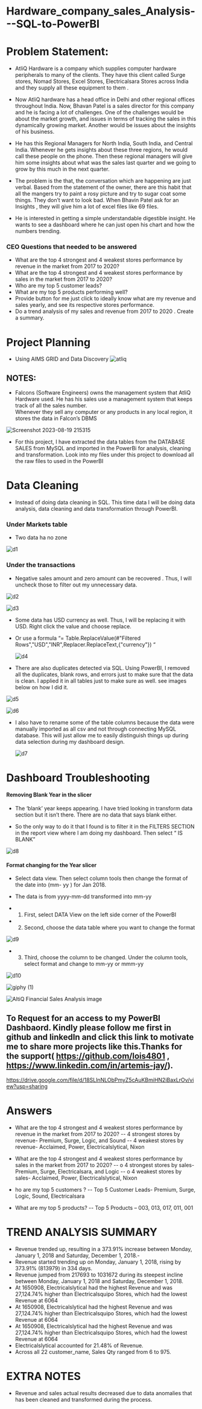 # Hardware_company_sales_Analysis---SQL-to-PowerBI

# Problem Statement:
- AtliQ Hardware is a company which supplies computer hardware peripherals to many of the clients. They have this client called Surge stores, Nomad Stores, Excel Stores, Electricalsara Stores across India and they supply all these equipment to them .
  
-  Now AtliQ hardware has a head office in Delhi and other regional offices throughout India. 
Now, Bhavan Patel is a sales director for this company and he is facing a lot of challenges. One of the challenges would be about the market growth, and issues in terms of tracking the sales in this dynamically growing market. Another would be issues about the insights of his business. 

- He has this Regional Managers for North India, South India, and Central India. Whenever he gets insights about these three regions, he would call these people on the phone.  Then these regional managers will give him some insights about what was the sales last quarter and we going to grow by this much in the next quarter. 
- The problem is the that, the conversation which are happening are just verbal.  Based from the statement of the owner, there are this habit that all the mangers try to paint a rosy picture and try to sugar coat some things. They don’t want to look bad. When Bhavin Patel ask for an Insights , they will give him a lot of excel files like 69 files.
- He is interested in getting a simple understandable digestible insight. He wants to see a dashboard where he can just open his chart and how the numbers trending. 

### CEO Questions that needed to be answered
-	What are the top 4 strongest and 4 weakest stores performance by revenue in the market from 2017 to 2020?
-	What are the top 4 strongest and 4 weakest stores performance by sales in the market from 2017 to 2020?
-	Who are my top 5 customer leads?
-	What are my top 5 products performing well?
-	Provide button for me just click to ideally know what are my revenue and sales yearly, and see its respective stores performance.
-	Do a trend analysis of my sales and revenue from 2017 to 2020 . Create a summary. 


# Project Planning
- Using AIMS GRID and Data Discovery
![atliq](https://github.com/lois4801/Hardware_company_sales_Analysis---SQL-to-PowerBI/assets/96842662/a14a714e-7bcf-412d-a696-73a501dc0ac5)


## NOTES:
- Falcons (Software Engineers) owns the management system that  AtliQ Hardware used. He has his sales use a management system that keeps track of all the sales number.  
Whenever they sell any computer or any products in any local region, it stores the data in Falcon’s DBMS 

![Screenshot 2023-08-19 215315](https://github.com/lois4801/Hardware_company_sales_Analysis---SQL-to-PowerBI/assets/96842662/156285f9-031b-4911-ad32-24dcb2ac969f)

- For this project, I have extracted the data tables from the DATABASE SALES from MySQL and imported in the PowerBi for analysis, cleaning and transformation. Look into my files under this project to download all the raw files to used in the PowerBI


# Data Cleaning
-	Instead of doing data cleaning in SQL. This time data I  will be doing data analysis, data cleaning and data transformation through PowerBI.


### Under Markets table
- Two data ha no zone
  
![d1](https://github.com/lois4801/Hardware_company_sales_Analysis---SQL-to-PowerBI/assets/96842662/42bffdae-530c-4179-9764-8a407dba5a26)

### Under the transactions
- Negative sales amount and zero amount can be recovered . Thus, I will  uncheck those to filter out my unnecessary data.

![d2](https://github.com/lois4801/Hardware_company_sales_Analysis---SQL-to-PowerBI/assets/96842662/957bc5b9-e94f-429e-a40d-f30407aa8994)

![d3](https://github.com/lois4801/Hardware_company_sales_Analysis---SQL-to-PowerBI/assets/96842662/7880d8f2-4252-4bda-bf54-639fbc7e0d5b)

- Some data has USD currency as well. Thus, I will be replacing it with USD. Right click the value and choose replace.
- Or use a formula “= Table.ReplaceValue(#"Filtered Rows","USD","INR",Replacer.ReplaceText,{"currency"}) “

  ![d4](https://github.com/lois4801/Hardware_company_sales_Analysis---SQL-to-PowerBI/assets/96842662/29f04ac5-f024-4b81-aedb-36a5d012067f)

-	There are also duplicates detected via SQL. Using PowerBI, I removed all the duplicates, blank rows, and errors just to make sure that the data is clean. I applied it in all tables just to make sure as well. see images below on how I did it.

![d5](https://github.com/lois4801/Hardware_company_sales_Analysis---SQL-to-PowerBI/assets/96842662/da065d7d-2f88-473c-ac91-306213d14f5d)

![d6](https://github.com/lois4801/Hardware_company_sales_Analysis---SQL-to-PowerBI/assets/96842662/38ce73de-53bc-48a1-ac3a-ea354fca7f2b)

- I also have to rename some of the table columns because the data were manually imported as all csv and not through connecting MySQL database. This will just allow me to easily distinguish things up during data selection during my dashboard design.

  ![d7](https://github.com/lois4801/Hardware_company_sales_Analysis---SQL-to-PowerBI/assets/96842662/f9ad59b1-7108-4a8d-94e5-b3dc2c415fd7)

# Dashboard Troubleshooting

####	Removing Blank Year in the slicer
-	The ‘blank’ year keeps appearing. I have tried looking in transform data section but it isn’t there. There are no data that says blank either.
  
-	So the only way to do it that I found is to filter it in the FILTERS SECTION in the report view where I am doing my dashboard. Then select  “ IS BLANK”

 ![d8](https://github.com/lois4801/Hardware_company_sales_Analysis---SQL-to-PowerBI/assets/96842662/2d346add-594f-419a-bba5-7f2d93f40f09)


#### Format changing for the  Year slicer
-	Select data view. Then select column tools then change the format of the date into  (mm- yy ) for Jan 2018.
-	The data is from yyyy-mm-dd  transformed into mm-yy
  
-	1. First, select DATA View on the left side corner of the PowerBI
-	2. Second, choose the data table where you want to change the format

![d9](https://github.com/lois4801/Hardware_company_sales_Analysis---SQL-to-PowerBI/assets/96842662/220549e3-f4e4-49ab-8d09-202ab4c27486)

- 3. Third, choose the column to be changed. Under the column tools, select format and change to mm-yy or mmm-yy

![d10](https://github.com/lois4801/Hardware_company_sales_Analysis---SQL-to-PowerBI/assets/96842662/594a508f-980b-46ba-a471-e4547e7fb653)


![giphy (1)](https://github.com/lois4801/Hardware_company_sales_Analysis---SQL-to-PowerBI/assets/96842662/da4e6110-f0ca-4591-9ff8-1c344c79b1dc)


![AltiQ Financial Sales Analysis image](https://github.com/lois4801/Hardware_company_sales_Analysis---SQL-to-PowerBI/assets/96842662/805823ad-6efd-49ec-afde-6a6d7be4063c)

## To Request for an access to my PowerBI Dashbaord. Kindly please follow me first in github and linkedIn and click this link to motivate me to share more projects like this.Thanks for the support( https://github.com/lois4801 , https://www.linkedin.com/in/artemis-jay/).

https://drive.google.com/file/d/18SLlnNLObPmyZ5cAuKBmiHN2iBaxLrOv/view?usp=sharing 



# Answers
- What are the top 4 strongest and 4 weakest stores performance by revenue in the market from 2017 to 2020?
  -- 4 strongest stores by revenue- Premium, Surge, Logic, and Sound
  -- 4 weakest stores by revenue- Acclaimed, Power, Electricalslytical, Nixon 

- 	What are the top 4 strongest and 4 weakest stores performance by sales in the market from 2017 to 2020?
  -- o	4 strongest stores by sales- Premium, Surge, Electricalsara, and Logic
  -- o	4 weakest stores by sales- Acclaimed, Power, Electricalslytical, Nixon 

  -  ho are my top 5 customers ?
  -- Top 5 Customer Leads- Premium, Surge, Logic, Sound, Electricalsara

- What are my top 5 products?
  -- Top 5 Products – 003, 013, 017, 011, 001

# TREND ANALYSIS SUMMARY
- Revenue trended up, resulting in a 373.91% increase between Monday, January 1, 2018 and Saturday, December 1, 2018.-
- Revenue started trending up on Monday, January 1, 2018, rising by 373.91% (813979) in 334 days.
- Revenue jumped from 217693 to 1031672 during its steepest incline between Monday, January 1, 2018 and Saturday, December 1, 2018.
- At 1650908, Electricalslytical had the highest Revenue and was 27,124.74% higher than Electricalsquipo Stores, which had the lowest Revenue at 6064
- At 1650908, Electricalslytical had the highest Revenue and was 27,124.74% higher than Electricalsquipo Stores, which had the lowest Revenue at 6064
- At 1650908, Electricalslytical had the highest Revenue and was 27,124.74% higher than Electricalsquipo Stores, which had the lowest Revenue at 6064
- Electricalslytical accounted for 21.48% of Revenue.
- Across all 22 customer_name, Sales Qty ranged from 6 to 975.

# EXTRA NOTES
- Revenue and sales actual results decreased due to data anomalies that has been cleaned and transformed during the process. 


